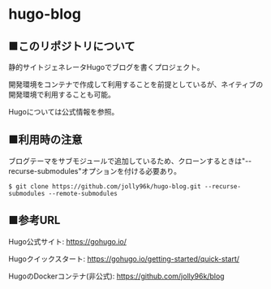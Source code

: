 # hugo-blog

## ■このリポジトリについて
静的サイトジェネレータHugoでブログを書くプロジェクト。

開発環境をコンテナで作成して利用することを前提としているが、ネイティブの開発環境で利用することも可能。

Hugoについては公式情報を参照。

## ■利用時の注意
ブログテーマをサブモジュールで追加しているため、クローンするときは"--recurse-submodules"オプションを付ける必要あり。

    $ git clone https://github.com/jolly96k/hugo-blog.git --recurse-submodules --remote-submodules

## ■参考URL
Hugo公式サイト: <https://gohugo.io/>

Hugoクイックスタート: <https://gohugo.io/getting-started/quick-start/>

HugoのDockerコンテナ(非公式): <https://github.com/jolly96k/blog>
